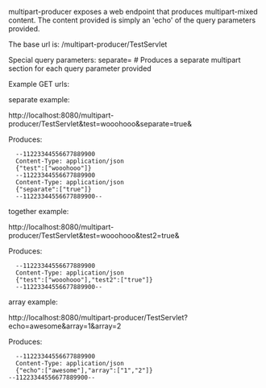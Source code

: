

multipart-producer exposes a web endpoint that produces multipart-mixed content.  The content provided is simply an 'echo' of the query parameters provided.

The base url is:
/multipart-producer/TestServlet

Special query parameters:
separate=<anything really> # Produces a separate multipart section for each query parameter provided


Example GET urls:

separate example:

http://localhost:8080/multipart-producer/TestServlet&test=wooohooo&separate=true&

  Produces:
```  
  --11223344556677889900
  Content-Type: application/json
  {"test":["wooohooo"]}
  --11223344556677889900
  Content-Type: application/json
  {"separate":["true"]}
  --11223344556677889900--
```

together example:

http://localhost:8080/multipart-producer/TestServlet&test=wooohooo&test2=true&

  Produces:
```
  --11223344556677889900
  Content-Type: application/json
  {"test":["wooohooo"],"test2":["true"]}
  --11223344556677889900--
```

array example:

http://localhost:8080/multipart-producer/TestServlet?echo=awesome&array=1&array=2

  Produces:
```
  --11223344556677889900
  Content-Type: application/json
  {"echo":["awesome"],"array":["1","2"]}
--11223344556677889900--
```
